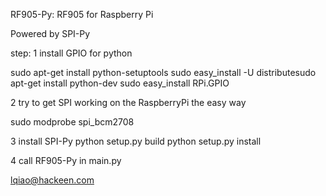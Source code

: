 RF905-Py: RF905 for Raspberry Pi

Powered by SPI-Py

step:
1 install GPIO for python

   sudo apt-get install python-setuptools
	 sudo easy_install -U distributesudo 
	 apt-get install python-dev
	 sudo easy_install RPi.GPIO
	 
	 
2 try to get SPI working on the RaspberryPi the easy way

   sudo modprobe spi_bcm2708
   
3 install SPI-Py
   python setup.py build
   python setup.py install
   
4 call RF905-Py in main.py




lqiao@hackeen.com
